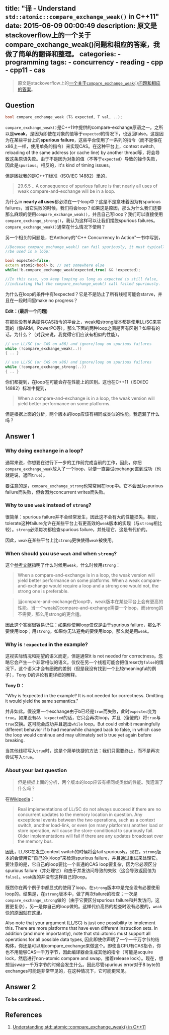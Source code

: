 title: "译 - Understand `std::atomic::compare_exchange_weak()` in C++11"
date: 2015-06-09 00:00:49
description: 原文是stackoverflow上的一个关于compare_exchange_weak()问题和相应的答案，我做了简单的翻译和整理。
categories:
    - programming
tags:
    - concurrency
    - reading
    - cpp
    - cpp11
    - cas
---

<blockquote class="blockquote-center">

原文是stackoverflow上的[一个关于`compare_exchange_weak()`问题和相应的答案](http://stackoverflow.com/questions/25199838/understanding-stdatomiccompare-exchange-weak-in-c11)。

</blockquote>

## Question

```cpp
bool compare_exchange_weak (T& expected, T val, ..);
```

`compare_exchange_weak()`是C++11中提供的compare-exchange原语之一。之所以是**weak**，是因为即使在对象的值等于`expected`的情况下，也返回false。这是因为在某些平台上的**spurious failure**，这些平台使用了一系列的指令（而不是像在x86上一样，使用单条的指令）来实现CAS。在这种平台上，context switch, reloading of the same address (or cache line) by another thread等，将会导致这条原语失败。由于不是因为对象的值（不等于`expected`）导致的操作失败，因此是`spurious`。相反的，it's kind of timing issues。

但是困扰我的是C++11标准（ISO/IEC 14882）里的，

> 29.6.5 .. A consequence of spurious failure is that nearly all uses of weak compare-and-exchange will be in a loop.

为什么in **nearly all uses**都必须在一个loop中？这是不是意味着因为有spurious failures，当它失败的时候，我们将会loop？如果这是原因，那么为什么我们还要那么麻烦的使用`compare_exchange_weak()`，并且自己写loop？我们可以直接使用`compare_exchange_strong()`，我认为这样可以让我们摆脱spurious failures。`compare_exchange_weak()`通常在什么情况下使用？

另一个相关的问题是，在Anthony的"C++ Concurrency In Action"一书中写到，

```cpp
//Because compare_exchange_weak() can fail spuriously, it must typically
//be used in a loop:

bool expected=false;
extern atomic<bool> b; // set somewhere else
while(!b.compare_exchange_weak(expected,true) && !expected);

//In this case, you keep looping as long as expected is still false,
//indicating that the compare_exchange_weak() call failed spuriously.
```

为什么在loop的条件中有!expected？它是不是防止了所有线程可能会starve，并且在一段时间里make no progress？

**Edit：(最后一个问题)**

在那些没有单条硬件CAS指令的平台上，weak和strong版本都是使用LL/SC来实现的（像ARM，PowerPC等）。那么下面的两种loop之间是否有区别？如果有的话，为什么？（对我来说，我觉得它们应该有相似的性能）。

```cpp
// use LL/SC (or CAS on x86) and ignore/loop on spurious failures
while (!compare_exchange_weak(..))
{ .. }

// use LL/SC (or CAS on x86) and ignore/loop on spurious failures
while (!compare_exchange_strong(..))
{ .. }
```

你们都提到，在loop在可能会存在性能上的区别。这也在C++11（ISO/IEC 14882）标准中提到，

> When a compare-and-exchange is in a loop, the weak version will yield better performance on some platforms.

但是根据上面的分析，两个版本的loop应该有相同或类似的性能。我遗漏了什么吗？

## Answer 1

### Why doing exchange in a loop?

通常来说，你想要在进行下一步的工作前完成当前的工作，因此，你把`compare_exchange_weak`放入了一个loop，以便一直尝试exchange直到成功（也就是说，返回`true`）。

要注意的是，`compare_exchange_strong`也常常用在loop中。它不会因为spurious failure而失败，但会因为concurrent writes而失败。

### Why to use `weak` instead of `strong`?

很简单：spurious failure并不会经常发生，因此这不会有大的性能损失。相反，tolerate这种failure允许在某些平台上有更高效的`weak`版本的实现（与`strong`相比较）。`strong`必须每次都检查spurious failure，并处理它，这是有代价的。

因此，`weak`在某些平台上比`strong`更快使得`weak`被使用。

### When should you use `weak` and when `strong`?

这个[参考文献](http://en.cppreference.com/w/cpp/atomic/atomic/compare_exchange)指明了什么时候用`weak`，什么时候用`strong`：

> When a compare-and-exchange is in a loop, the weak version will yield better performance on some platforms. When a weak compare-and-exchange would require a loop and a strong one would not, the strong one is preferable.

> 当compare-and-exchange在loop中，weak版本在某些平台上会有更高的性能。当一个weak的compare-and-exchange需要一个loop，而strong的不需要，那么用strong的更合适。

因此这个答案很容易记住：如果你使用loop仅仅是由于spurious failure，那么不要使用loop；用`strong`。如果你无法避免的要使用loop，那么就是用`weak`。

### Why is `!expected` in the example?

这视实际情况和期望的语义而定，但是通常it is not needed for correctness。忽略它会产生一个非常相似的语义。仅仅在另一个线程可能会把值reset为`false`的情况下，这个语义才会有细微的差别（但是我没有找到一个比较meaningful的例子），Tony D的评论有更详细的解释。

**Tony D：**

"Why is !expected in the example? It is not needed for correctness. Omitting it would yield the same semantics."

并非如此。假设第一个exchange由于b已经是`true`而失败，此时`expected`变为`true`。如果没有`&& !expected`的话，它只会再次loop，并且（傻傻的）将`true`与`true`交换。这可能会成功并且退出`while` loop。But could exhibit meaningfully different behavior if b had meanwhile changed back to false, in which case the loop would continue and may ultimately set b true yet again before breaking.

当其他线程写入`true`时，这是个简单快捷的方法：我们只需要终止，而不是再次尝试写入`true`。

### About your last question

> 但是根据上面的分析，两个版本的loop应该有相同或类似的性能。我遗漏了什么吗？

在[Wikipedia](http://en.wikipedia.org/wiki/Load-link/store-conditional)：

> Real implementations of LL/SC do not always succeed if there are no concurrent updates to the memory location in question. Any exceptional events between the two operations, such as a context switch, another load-link, or even (on many platforms) another load or store operation, will cause the store-conditional to spuriously fail. Older implementations will fail if there are any updates broadcast over the memory bus.

因此，LL/SC在发生context switch的时候将会fail spuriously。现在，`strong`版本的会使用它“自己的小loop”来检测spurious failure，并且通过重试来处理它。要注意的是，它自己的loop要比一个普通的CAS loop要复杂，因为它必须区分spurious failure（并处理它）和由于并发访问导致的失败（这会导致返回值为`false`）。`weak`版的并没有这样自己的loop。

既然你在两个例子中都显式的使用了loop，在`strong`版本中是完全没有必要使用loop的。结果是，在`strong`版本中，做了两次failure的检查；一次是`compare_exchange_strong`做的（由于它要区分spurious failure和并发访问，这要更复杂），另一是你自己的loop做的。这样代价高昂的检查时没有必要的，`weak`快的原因就在这里。

Also note that your argument (LL/SC) is just one possibility to implement this. There are more platforms that have even different instruction sets. In addition (and more importantly), note that std::atomic must support all operations for all possible data types, 因此即使你声明了一个一千万字节的结构体，你还是可以用compare_exchange来做这个。即使当CPU有CAS指令，你也不用能够CAS一千万字节，因此编译器会生成其他的指令（可能是acquire lock，然后进行non-atomic compare and swap，接着release lock）。现在，想想当swap一千万字节的时候会发生什么。因此尽管spurious error对于8 byte的exchanges可能是非常罕见的，在这种情况下，它可能更常见。

## Answer 2

**To be continued...**

## References

1. [Understanding std::atomic::compare_exchange_weak() in C++11](http://stackoverflow.com/questions/25199838/understanding-stdatomiccompare-exchange-weak-in-c11)
